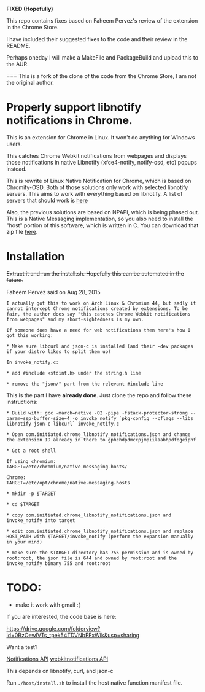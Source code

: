 **FIXED (Hopefully)**

This repo contains fixes based on Faheem Pervez's review of the extension in the Chrome Store.

I have included their suggested fixes to the code and their review in the README.

Perhaps oneday I will make a MakeFile and PackageBuild and upload this to the AUR.

===
This is a fork of the clone of the code from the Chrome Store, I am not the original author.

Properly support libnotify notifications in Chrome.
===
This is an extension for Chrome in Linux.  It won't do anything for Windows users.

This catches Chrome Webkit notifications from webpages and displays those notifications in native Libnotify (xfce4-notify, notify-osd, etc) popups instead.

This is rewrite of Linux Native Notification for Chrome, which is based on Chromify-OSD.  Both of those solutions only work with selected libnotify servers.  This aims to work with everything based on libnotify.  A list of servers that should work is [here](https://wiki.archlinux.org/index.php/Desktop_notifications)

Also, the previous solutions are based on NPAPI, which is being phased out.  This is a Native Messaging implementation, so you also need to install the "host" portion of this software, which is written in C.  You can download that zip file [here](https://drive.google.com/file/d/0BzOewlVTs_tpdTNFckZKeG5HRE0/edit?usp=sharing).

Installation
===
~~Extract it and run the install.sh.  Hopefully this can be automated in the future.~~

Faheem Pervez said on Aug 28, 2015
```
I actually got this to work on Arch Linux & Chromium 44, but sadly it cannot intercept Chrome notifications created by extensions. To be fair, the author does say "this catches Chrome Webkit notifications from webpages" and my short-sightedness is my own.

If someone does have a need for web notifications then here's how I got this working:

* Make sure libcurl and json-c is installed (and their -dev packages if your distro likes to split them up)

In invoke_notify.c:

* add #include <stdint.h> under the string.h line

* remove the "json/" part from the relevant #include line
```
This is the part I have **already done**. Just clone the repo and follow these instructions:
```
* Build with: gcc -march=native -O2 -pipe -fstack-protector-strong --param=ssp-buffer-size=4 -o invoke_notify `pkg-config --cflags --libs libnotify json-c libcurl` invoke_notify.c

* Open com.initiated.chrome_libnotify_notifications.json and change the extension ID already in there to gphchdpdmccpjmpiilaabhpdfogeiphf

* Get a root shell

If using chromium:
TARGET=/etc/chromium/native-messaging-hosts/

Chrome:
TARGET=/etc/opt/chrome/native-messaging-hosts

* mkdir -p $TARGET

* cd $TARGET

* copy com.initiated.chrome_libnotify_notifications.json and invoke_notify into target

* edit com.initiated.chrome_libnotify_notifications.json and replace HOST_PATH with $TARGET/invoke_notify (perform the expansion manually in your mind)

* make sure the $TARGET directory has 755 permission and is owned by root:root, the json file is 644 and owned by root:root and the invoke_notify binary 755 and root:root
```

TODO:
===
- make it work with gmail :(

If you are interested, the code base is here:

https://drive.google.com/folderview?id=0BzOewlVTs_tpek54TDVNbFFxWlk&usp=sharing

Want a test?

[Notifications API](http://jsfiddle.net/yoshi6jp/Umc9A/)
[webkitnotifications API](http://0xfe.muthanna.com/notifyme.html)

This depends on libnotify, curl, and json-c

Run `./host/install.sh` to install the host native function manifest file.
